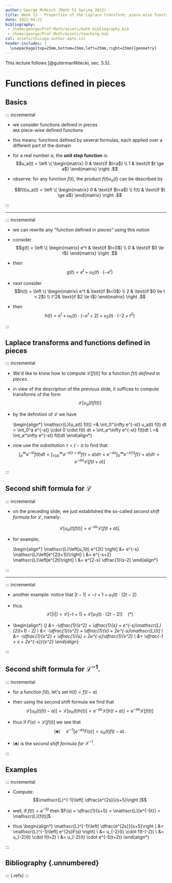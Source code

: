 ```yaml
---
author: George McNinch (Math 51 Spring 2022)
title: Week 13 - Properties of the Laplace transform; piece-wise functions
date: 2022-04-22
bibliography: 
 - /home/george/Prof-Math/assets/math-bibliography.bib
 - /home/george/Prof-Math/assets/teaching.bib
csl: assets/chicago-author-date.csl
header-includes: |
  \usepackage[top=25mm,bottom=25mm,left=25mm,right=25mm]{geometry}
---
```


This lecture follows [@gutermanNitecki, sec. 5.5].

# Functions defined in pieces

## Basics

::: incremental

- we consider functions defined in pieces  
  `AKA` piece-wise defined functions

- this means: functions defined by several formulas, each applied over
  a different part of the domain
  
- for a real number $a$, the **unit step function** is:
  $$u_a(t) = \left \{ \begin{matrix} 0 & \text{if $t<a$} \\
  1 & \text{if $t \ge a$} \end{matrix} \right .$$

- observe: for any function $f(t)$, the product $f(t)u_a(t)$ can be described by

  $$f(t)u_a(t) = \left \{ \begin{matrix} 0 & \text{if $t<a$} \\
  f(t) & \text{if $t \ge a$} \end{matrix} \right .$$

:::

---

::: incremental

- we can rewrite any "function defined in pieces" using this notion

- consider
  $$g(t) =  \left \{ \begin{matrix} e^t & \text{if $t<0$} \\
  0 & \text{if $0 \le t$} \end{matrix} \right .$$

- then
  $$g(t) = e^t +  u_0(t) \cdot (-e^t )$$

- next consider
  $$h(t) =  \left \{ \begin{matrix} e^t & \text{if $t<0$} \\
  2 & \text{if $0 \le t < 2$} \\
  t^2& \text{if $2 \le t$} \end{matrix} \right .$$

- then
  $$h(t) = e^t +  u_0(t) \cdot (-e^t + 2) + u_2(t) \cdot ( -2 + t^2)$$

:::

## Laplace transforms and functions defined in pieces

::: incremental

- We'd like to know how to compute $\mathscr{L}[f(t)]$ for a function $f(t)$ *defined in pieces*.

- in view of the description of the previous slide, it suffices to
  compute transforms of the form
  $$\mathscr{L}[u_a(t) f(t)]$$
  
- by the definition of $\mathscr{L}$ we  have  

  \begin{align*}
  \mathscr{L}[u_a(t) f(t)] =& \int_0^\infty e^{-st} u_a(t) f(t) dt
  = \int_0^a e^{-st} \cdot 0 \cdot f(t) dt + \int_a^\infty e^{-st} f(t)dt \\
  =& \int_a^\infty e^{-st} f(t)dt
  \end{align*}

- now use the substitution $\tau = t - a$ to find that
  $$\int_a^\infty e^{-st} f(t)dt = \int_{\tau(a)}^\infty e^{-s(\tau + a)}f(\tau + a)d\tau
  = e^{-as}\int_0^\infty e^{-s(\tau)}f(\tau + a)d\tau = e^{-as}\mathscr{L}[f(t+a)]$$

:::

## Second shift formula for $\mathscr{L}$

::: incremental

- on the preceding slide, we just established the so-called *second
  shift formula* for $\mathscr{L}$, namely:
  
  $$\mathscr{L}[u_a(t) f(t)] = e^{-as} \mathscr{L}[f(t+a)].$$

- for example, 

  \begin{align*}
  \mathscr{L}\left[u_1(t) e^{2t} \right] &= e^{-s} \mathscr{L}\left[e^{2(t+1)}\right] \\
  &= e^{-s+2} \mathscr{L}\left[e^{2t}\right] \\
  &= e^{2-s} \dfrac{1}{s-2}
  \end{align*}

:::

---

::: incremental

- another example: notice that $|t-1| = -t + 1 + u_1(t)\cdot (2t - 2)$

- thus 
  $$\mathscr{L}[|t|] = \mathscr{L}[-t + 1] + \mathscr{L}[u_1(t) \cdot (2t - 2)] \quad (*)$$

- 
  \begin{align*}
  (*) &= -\dfrac{1}{s^2} + \dfrac{1}{s} + e^{-s}\mathscr{L}[2(t+1) - 2] \\
  &= -\dfrac{1}{s^2} + \dfrac{1}{s} + 2e^{-s}\mathscr{L}[t] \\
  &= -\dfrac{1}{s^2} + \dfrac{1}{s} + 2e^{-s}\dfrac{1}{s^2} \\
  &= \dfrac{-1 + s + 2e^{-s}}{s^2} 
  \end{align*}
  
:::

## Second shift formula for $\mathscr{L}^{-1}$.

::: incremental

- for a function $f(t)$, let's set $h(t) = f(t-a)$

- then using the second shift formula we find that
  $$\mathscr{L}[u_a(t)f(t-a)] =  \mathscr{L}[u_a(t)h(t)] = 
  e^{-as}\mathscr{L}[h(t+a)] = e^{-as}\mathscr{L}[f(t)]$$

- thus if $F(s) = \mathscr{L}[f(t)]$ we see that
  $$(\clubsuit) \quad \mathscr{L}^{-1}[e^{-as}F(s)] = u_a(t) f(t-a).$$
  
- $(\clubsuit)$ is the *second shift formula for $\mathscr{L}^{-1}$*.

:::

## Examples 

::: incremental

- Compute: $$\mathscr{L}^{-1}\left[ \dfrac{e^{2s}}{s+5}\right ]$$

- well, if $f(t) = e^{-5t}$ then $F(s) = \dfrac{1}{s+5} = \mathscr{L}[e^{-5t}] = \mathscr{L}[f(t)]$

- thus 
  \begin{align*}
  \mathscr{L}^{-1}\left[ \dfrac{e^{2s}}{s+5}\right ]
  &= \mathscr{L}^{-1}\left[ e^{2s}F(s) \right] \\
  &= u_{-2}(t) \cdot f(t-(-2)) \\
  &=  u_{-2}(t) \cdot f(t+2)  \\
  &= u_{-2}(t) \cdot e^{-5(t+2)}
  \end{align*}

:::

## Bibliography {.unnumbered}

::: {.refs}
:::
